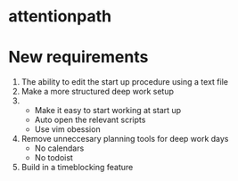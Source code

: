 # attentionpath

# New requirements
1. The ability to edit the start up procedure using a text file
1. Make a more structured deep work setup
1.  * Make it easy to start working at start up
    * Auto open the relevant scripts
    * Use vim obession
1. Remove unneccesary planning tools for deep work days
    * No calendars
    * No todoist
1. Build in a timeblocking feature
